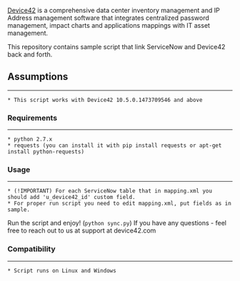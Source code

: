 [Device42](http://www.device42.com/) is a comprehensive data center inventory management and IP Address management software
that integrates centralized password management, impact charts and applications mappings with IT asset management.

This repository contains sample script that link ServiceNow and Device42 back and forth.

## Assumptions
-----------------------------
    * This script works with Device42 10.5.0.1473709546 and above

### Requirements
-----------------------------
    * python 2.7.x
    * requests (you can install it with pip install requests or apt-get install python-requests)

### Usage
-----------------------------

	* (!IMPORTANT) For each ServiceNow table that in mapping.xml you should add 'u_device42_id' custom field.
	* For proper run script you need to edit mapping.xml, put fields as in sample.

Run the script and enjoy! (`python sync.py`)
If you have any questions - feel free to reach out to us at support at device42.com


### Compatibility
-----------------------------
    * Script runs on Linux and Windows
